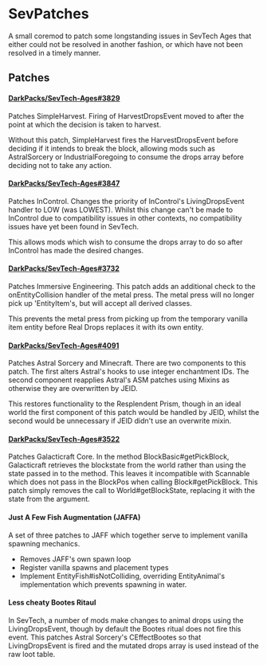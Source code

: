 # SevPatches
A small coremod to patch some longstanding issues in SevTech Ages that either could not be resolved in another fashion,
or which have not been resolved in a timely manner.

## Patches
#### [DarkPacks/SevTech-Ages#3829](https://www.github.com/DarkPacks/SevTech-Ages/issues/3829)
Patches SimpleHarvest. Firing of HarvestDropsEvent moved to after the point at which the decision is taken to harvest.

Without this patch, SimpleHarvest fires the HarvestDropsEvent before deciding if it intends to break the block, allowing
mods such as AstralSorcery or IndustrialForegoing to consume the drops array before deciding not to take any action.

#### [DarkPacks/SevTech-Ages#3847](https://www.github.com/DarkPacks/SevTech-Ages/issues/3847)
Patches InControl. Changes the priority of InControl's LivingDropsEvent handler to LOW (was LOWEST). Whilst this change
can't be made to InControl due to compatibility issues in other contexts, no compatibility issues have yet been found in
SevTech. 

This allows mods which wish to consume the drops array to do so after InControl has made the desired changes.

#### [DarkPacks/SevTech-Ages#3732](https://www.github.com/DarkPacks/SevTech-Ages/issues/3732)
Patches Immersive Engineering. This patch adds an additional check to the onEntityCollision handler of the metal press.
The metal press will no longer pick up 'EntityItem's, but will accept all derived classes.

This prevents the metal press from picking up from the temporary vanilla item entity before Real Drops replaces it with
its own entity.

#### [DarkPacks/SevTech-Ages#4091](https://www.github.com/DarkPacks/SevTech-Ages/issues/4091)
Patches Astral Sorcery and Minecraft. There are two components to this patch. The first alters Astral's hooks to use
integer enchantment IDs. The second component reapplies Astral's ASM patches using Mixins as otherwise they are
overwritten by JEID.

This restores functionality to the Resplendent Prism, though in an ideal world the first component of this patch would
be handled by JEID, whilst the second would be unnecessary if JEID didn't use an overwrite mixin.

#### [DarkPacks/SevTech-Ages#3522](https://www.github.com/DarkPacks/SevTech-Ages/issues/3522)
Patches Galacticraft Core. In the method BlockBasic#getPickBlock, Galacticraft retrieves the blockstate from the world
rather than using the state passed in to the method. This leaves it incompatible with Scannable which does not pass in
the BlockPos when calling Block#getPickBlock. This patch simply removes the call to World#getBlockState, replacing it
with the state from the argument.

#### Just A Few Fish Augmentation (JAFFA)
A set of three patches to JAFF which together serve to implement vanilla spawning mechanics.
  * Removes JAFF's own spawn loop
  * Register vanilla spawns and placement types
  * Implement EntityFish#isNotColliding, overriding EntityAnimal's implementation which prevents spawning in water.

#### Less cheaty Bootes Ritaul
In SevTech, a number of mods make changes to animal drops using the LivingDropsEvent, though by default the Bootes
ritual does not fire this event. This patches Astral Sorcery's CEffectBootes so that LivingDropsEvent is fired and the
mutated drops array is used instead of the raw loot table.
